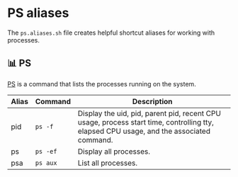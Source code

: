 # PS aliases

The `ps.aliases.sh` file creates helpful shortcut aliases for working with
processes.

## 📊 PS

[PS](https://en.wikipedia.org/wiki/Ps_(Unix)) is a command that lists the
processes running on the system.

| Alias | Command | Description |
| ----- | ----- | ----- |
| pid | `ps -f` | Display the uid, pid, parent pid, recent CPU usage, process start time, controlling tty, elapsed CPU usage, and the associated command. |
| ps | `ps -ef` | Display all processes. |
| psa | `ps aux` | List all processes. |
